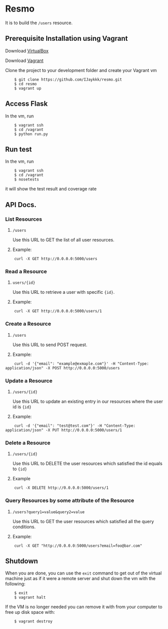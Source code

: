# Resmo

It is to build the `/users` resource.


## Prerequisite Installation using Vagrant

Download [VirtualBox](https://www.virtualbox.org/)

Download [Vagrant](https://www.vagrantup.com/)

Clone the project to your development folder and create your Vagrant vm

```
    $ git clone https://github.com/IJaykkk/resmo.git
    $ cd resmo
    $ vagrant up
```

## Access Flask

In the vm, run

```
    $ vagrant ssh
    $ cd /vagrant
    $ python run.py
```

## Run test

In the vm, run
```
    $ vagrant ssh
    $ cd /vagrant
    $ nosetests
```
it will show the test result and coverage rate

## API Docs.

### List Resources 

1. `/users`

    Use this URL to GET the list of all user resources.

2. Example:
```
    curl -X GET http://0.0.0.0:5000/users
```

### Read a Resource
1. `users/{id}`

    Use this URL to retrieve a user with specific `{id}`.

2. Example:
```
    curl -X GET http://0.0.0.0:5000/users/1
```

### Create a Resource 
1. `/users`

    Use this URL to send POST request.

2. Example:
```
    curl -d '{"email": "example@exmaple.com"}' -H "Content-Type: application/json" -X POST http://0.0.0.0:5000/users
```
### Update a Resource
1. `/users/{id}`

    Use this URL to update an existing entry in our resources where the user id is `{id}`

2. Example:
```
    curl -d '{"email": "test@test.com"}' -H "Content-Type: application/json" -X PUT http://0.0.0.0:5000/users/1
```
### Delete a Resource
1. `/users/{id}`

    Use this URL to DELETE the user resources which satisfied the id equals to `{id}`

2. Example
```
    curl -X DELETE http://0.0.0.0:5000/users/1
```

### Query Resources by some attribute of the Resource
1. `/users?query1=value&query2=value`

    Use this URL to GET the user resources which satisfied all the query conditions.

2. Example:
```
    curl -X GET "http://0.0.0.0:5000/users?email=foo@bar.com"
```

## Shutdown
When you are done, you can use the `exit` command to get out of the virtual machine just as if it were a remote server and shut down the vm with the following:

```
    $ exit
    $ vagrant halt
```

If the VM is no longer needed you can remove it with from your computer to free up disk space with:
```
    $ vagrant destroy
```

